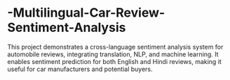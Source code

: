 # -Multilingual-Car-Review-Sentiment-Analysis
This project demonstrates a cross-language sentiment analysis system for automobile reviews, integrating translation, NLP, and machine learning. It enables sentiment prediction for both English and Hindi reviews, making it useful for car manufacturers and potential buyers.
